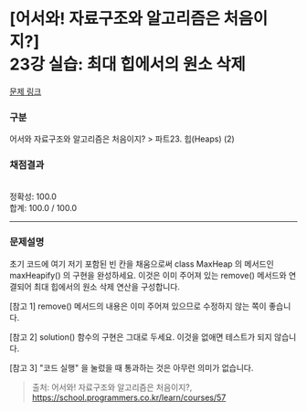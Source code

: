 # [어서와! 자료구조와 알고리즘은 처음이지?] <br> 23강 실습: 최대 힙에서의 원소 삭제

[문제 링크](https://school.programmers.co.kr/learn/courses/57/lessons/13800) 

### 구분

어서와 자료구조와 알고리즘은 처음이지? > 파트23. 힙(Heaps) (2)

### 채점결과

<br/>정확성: 100.0<br/>합계: 100.0 / 100.0

<hr>

### 문제설명
<p>초기 코드에 여기 저기 포함된 빈 칸을 채움으로써 class MaxHeap 의 메서드인 maxHeapify() 의 구현을 완성하세요. 이것은 이미 주어져 있는 remove() 메서드와 연결되어 최대 힙에서의 원소 삭제 연산을 구성합니다.

[참고 1] remove() 메서드의 내용은 이미 주어져 있으므로 수정하지 않는 쪽이 좋습니다.

[참고 2] solution() 함수의 구현은 그대로 두세요. 이것을 없애면 테스트가 되지 않습니다.

[참고 3] "코드 실행" 을 눌렀을 때 통과하는 것은 아무런 의미가 없습니다.</p>


> 출처: 어서와! 자료구조와 알고리즘은 처음이지?, https://school.programmers.co.kr/learn/courses/57
